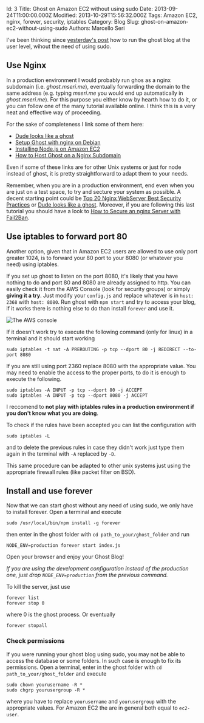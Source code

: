 Id: 3
Title: Ghost on Amazon EC2 without using sudo
Date: 2013-09-24T11:00:00.000Z
Modified: 2013-10-29T15:56:32.000Z
Tags: Amazon EC2, nginx, forever, security, iptables
Category: Blog
Slug: ghost-on-amazon-ec2-without-using-sudo
Authors: Marcello Seri

I've been thinking since [yesterday's post](http://www.mseri.me/ghost-up-and-running-on-amazon-ec2/) how to run the ghost blog at the user level, wihout the need of using sudo.

## Use Nginx

In a production environment I would probably run ghos as a nginx subdomain (i.e. _ghost.mseri.me_), eventually forwarding the domain to the same address (e.g. typing _mseri.me_ you would end up automatically in _ghost.mseri.me_). For this purpose you either know by hearth how to do it, or you can follow one of the many tutorial available online. I think this is a very neat and effective way of proceeding.

For the sake of completeness I link some of them here: 

- [Dude looks like a ghost](https://blog.igbuend.com/dude-looks-like-a-ghost/)
- [Setup Ghost with nginx on Debian](http://nls.io/setup-ghost-with-nginx-on-debian/) 
- [Installing Node.js on Amazon EC2](https://github.com/d5/docs/wiki/Installing-Node.js-on-Amazon-EC2) 
- [How to Host Ghost on a Nginx Subdomain](http://www.howtoinstallghost.com/how-to-host-ghost-on-a-nginx-subdomain/) 

Even if some of these links are for other Unix systems or just for node instead of ghost, it is pretty straightforward to adapt them to your needs.

Remember, when you are in a production environment, end even when you are just on a test space, to try and secture your system as possible. A decent starting point could be [Top 20 Nginx WebServer Best Security Practices](http://www.cyberciti.biz/tips/linux-unix-bsd-nginx-webserver-security.html) or [Dude looks like a ghost](https://blog.igbuend.com/dude-looks-like-a-ghost/). Moreover, if you are following this last tutorial you should have a look to [How to Secure an nginx Server with Fail2Ban](http://snippets.aktagon.com/snippets/554-how-to-secure-an-nginx-server-with-fail2ban).

## Use iptables to forward port 80

Another option, given that in Amazon EC2 users are allowed to use only port greater 1024, is to forward your 80 port to your 8080 (or whatever you need) using iptables.

If you set up ghost to listen on the port 8080, it's likely that you have nothing to do and port 80 and 8080 are already assigned to http. You can easily check it from the AWS Console (look for security groups) or simply **giving it a try**. Just modify your `config.js` and replace whatever is in `host: 2368` with `host: 8080`. Run ghost with `npm start` and try to access your blog, if it works there is nothing else to do than install `forever` and use it.

![The AWS console](/images/03-screenshot.png)

If it doesn't work try to execute the following command (only for linux) in a terminal and it should start working
```
sudo iptables -t nat -A PREROUTING -p tcp --dport 80 -j REDIRECT --to-port 8080
```
If you are still using port 2360 replace 8080 with the appropriate value. You may need to enable the access to the proper ports, to do it is enough to execute the following. 
```
sudo iptables -A INPUT -p tcp --dport 80 -j ACCEPT
sudo iptables -A INPUT -p tcp --dport 8080 -j ACCEPT
```
I reccomend to **not play with iptables rules in a production environment if you don't know what you are doing**.

To check if the rules have been accepted you can list the configuration with 
```
sudo iptables -L
```
and to delete the previous rules in case they didn't work just type them again in the terminal with `-A` replaced by `-D`.

This same procedure can be adapted to other unix systems just using the appropriate firewall rules (like packet filter on BSD).

## Install and use forever

Now that we can start ghost without any need of using sudo, we only have to install forever. Open a terminal and execute
```
sudo /usr/local/bin/npm install -g forever
```
then enter in the ghost folder with `cd path_to_your/ghost_folder` and run
```
NODE_ENV=production forever start index.js
```

Open your browser and enjoy your Ghost Blog!

_If you are using the development configuration instead of the production one, just drop `NODE_ENV=production` from the previous command._

To kill the server, just use
```
forever list
forever stop 0
```
where 0 is the ghost process. Or eventually
```
forever stopall
```

### Check permissions

If you were running your ghost blog using sudo, you may not be able to access the database or some folders. In such case is enough to fix its permissions. Open a terminal, enter in the ghost folder with `cd path_to_your/ghost_folder` and execute
```
sudo chown yourusername -R *
sudo chgrp yourusergroup -R *
```
where you have to replace `yourusername` and `yourusergroup` with the appropriate values. For Amazon EC2 the are in general both equal to `ec2-user`. 